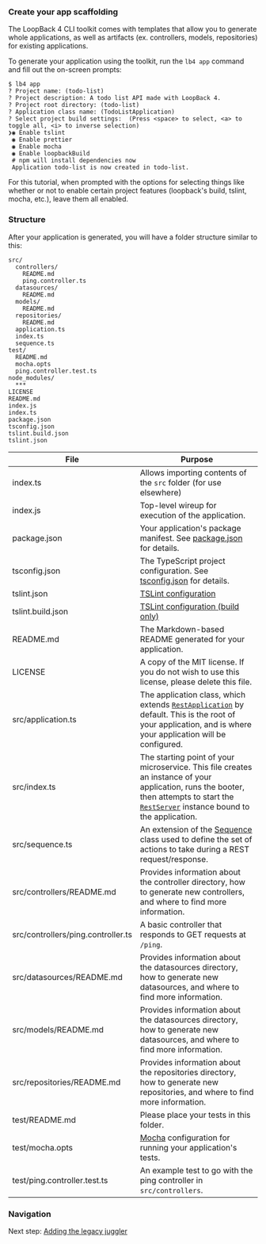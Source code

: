 ### Create your app scaffolding

The LoopBack 4 CLI toolkit comes with templates that allow you to generate
whole applications, as well as artifacts (ex. controllers, models, repositories)
for existing applications.

To generate your application using the toolkit, run the `lb4 app` command
and fill out the on-screen prompts:
```
$ lb4 app
? Project name: (todo-list)
? Project description: A todo list API made with LoopBack 4.
? Project root directory: (todo-list)
? Application class name: (TodoListApplication)
? Select project build settings:  (Press <space> to select, <a> to toggle all, <i> to inverse selection)
❯◉ Enable tslint
 ◉ Enable prettier
 ◉ Enable mocha
 ◉ Enable loopbackBuild
 # npm will install dependencies now
 Application todo-list is now created in todo-list.
```

For this tutorial, when prompted with the options for selecting things like
whether or not to enable certain project features (loopback's build, tslint,
mocha, etc.), leave them all enabled.

### Structure
After your application is generated, you will have a folder structure similar
to this:

```
src/
  controllers/
    README.md
    ping.controller.ts
  datasources/
    README.md
  models/
    README.md
  repositories/
    README.md
  application.ts
  index.ts
  sequence.ts
test/
  README.md
  mocha.opts
  ping.controller.test.ts
node_modules/
  ***
LICENSE
README.md
index.js
index.ts
package.json
tsconfig.json
tslint.build.json
tslint.json
```

| File | Purpose |
|------|---------|
| index.ts | Allows importing contents of the `src` folder (for use elsewhere) |
| index.js | Top-level wireup for execution of the application. |
| package.json | Your application's package manifest. See [package.json](https://docs.npmjs.com/files/package.json) for details. |
| tsconfig.json | The TypeScript project configuration. See [tsconfig.json](http://www.typescriptlang.org/docs/handbook/tsconfig-json.html) for details. |
| tslint.json | [TSLint configuration](https://palantir.github.io/tslint/usage/tslint-json/) |
| tslint.build.json | [TSLint configuration (build only)](https://palantir.github.io/tslint/usage/tslint-json/) |
| README.md | The Markdown-based README generated for your application. |
| LICENSE | A copy of the MIT license. If you do not wish to use this license, please delete this file. |
| src/application.ts | The application class, which extends [`RestApplication`](http://apidocs.strongloop.com/@loopback%2frest/#RestApplication) by default. This is the root of your application, and is where your application will be configured. |
| src/index.ts | The starting point of your microservice. This file creates an instance of your application, runs the booter, then attempts to start the [`RestServer`](http://apidocs.strongloop.com/@loopback%2frest/#RestServer) instance bound to the application. |
| src/sequence.ts | An extension of the [Sequence](http://loopback.io/doc/en/lb4/Sequence.html) class used to define the set of actions to take during a REST request/response. |
| src/controllers/README.md | Provides information about the controller directory, how to generate new controllers, and where to find more information. |
| src/controllers/ping.controller.ts | A basic controller that responds to GET requests at `/ping`. |
| src/datasources/README.md | Provides information about the datasources directory, how to generate new datasources, and where to find more information. |
| src/models/README.md | Provides information about the datasources directory, how to generate new datasources, and where to find more information. |
| src/repositories/README.md | Provides information about the repositories directory, how to generate new repositories, and where to find more information. |
| test/README.md | Please place your tests in this folder. |
| test/mocha.opts | [Mocha](https://mochajs.org/) configuration for running your application's tests. |
| test/ping.controller.test.ts | An example test to go with the ping controller in `src/controllers`. |

### Navigation

Next step: [Adding the legacy juggler](juggler.md)

